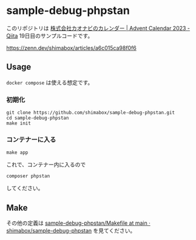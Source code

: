 # sample-debug-phpstan

このリポジトリは [株式会社カオナビのカレンダー | Advent Calendar 2023 - Qiita](https://qiita.com/advent-calendar/2023/kaonavi "株式会社カオナビのカレンダー | Advent Calendar 2023 - Qiita") 19日目のサンプルコードです。

https://zenn.dev/shimabox/articles/a6c015ca98f0f6

## Usage

`docker compose` は使える想定です。

### 初期化

```shell
git clone https://github.com/shimabox/sample-debug-phpstan.git
cd sample-debug-phpstan
make init
```

### コンテナーに入る

```shell
make app
```

これで、コンテナー内に入るので

```shell
composer phpstan
```

してください。

## Make

その他の定義は [sample-debug-phpstan/Makefile at main · shimabox/sample-debug-phpstan](https://github.com/shimabox/sample-debug-phpstan/blob/main/Makefile "sample-debug-phpstan/Makefile at main · shimabox/sample-debug-phpstan") を見てください。

